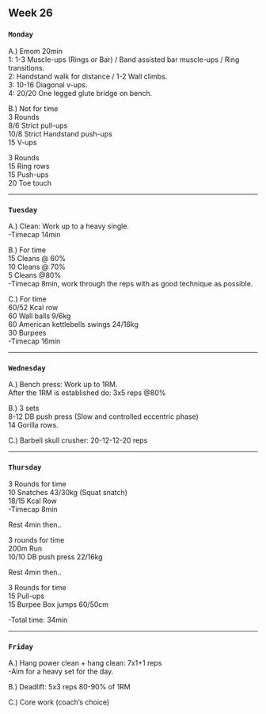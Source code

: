## Week 26   

### `Monday`     
A.) Emom 20min  
1: 1-3 Muscle-ups (Rings or Bar) / Band assisted bar muscle-ups / Ring  transitions.  
2: Handstand walk for distance / 1-2 Wall climbs.  
3: 10-16 Diagonal v-ups.   
4: 20/20 One legged glute bridge on bench.  

B.) Not for time  
3 Rounds  
8/6 Strict pull-ups  
10/8 Strict Handstand push-ups   
15 V-ups   
 
3 Rounds   
15 Ring rows   
15 Push-ups  
20 Toe touch  

  

---
### `Tuesday`

A.) Clean: Work up to a heavy single.  
-Timecap 14min  

B.) For time  
15 Cleans @ 60%  
10 Cleans @ 70%   
5 Cleans @80%          
-Timecap 8min, work through the reps with as good technique as possible.  

C.) For time  
60/52 Kcal row   
60 Wall balls 9/6kg   
60 American kettlebells swings 24/16kg   
30 Burpees   
-Timecap 16min     




----
### `Wednesday`
A.) Bench press: Work up to 1RM.   
After the 1RM is established do: 3x5 reps @80%    
   
B.) 3 sets   
8-12 DB push press (Slow and controlled eccentric phase)   
14 Gorilla rows.   

C.) Barbell skull crusher: 20-12-12-20 reps    

  

----
### `Thursday`  

3 Rounds for time    
10 Snatches 43/30kg (Squat snatch)   
18/15 Kcal Row  
-Timecap 8min   
 
Rest 4min then..   

3 rounds for time    
200m Run   
10/10 DB push press 22/16kg   

Rest 4min then..   

3 Rounds for time   
15 Pull-ups   
15 Burpee Box jumps 60/50cm   

-Total time: 34min   


---
### `Friday` 
A.) Hang power clean + hang clean: 7x1+1 reps   
-Aim for a heavy set for the day.   

B.) Deadlift: 5x3 reps 80-90% of 1RM   

C.) Core work (coach’s choice)   